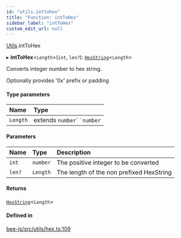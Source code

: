 ```yaml
---
id: "utils.inttohex"
title: "Function: intToHex"
sidebar_label: "intToHex"
custom_edit_url: null
---
```


[Utils](../modules/utils.md).intToHex

▸ **intToHex**<`Length`\>(`int`, `len?`): [`HexString`](../types/utils.hexstring.md)<`Length`\>

Converts integer number to hex string.

Optionally provides '0x' prefix or padding

#### Type parameters

| Name | Type |
| :------ | :------ |
| `Length` | extends `number``number` |

#### Parameters

| Name | Type | Description |
| :------ | :------ | :------ |
| `int` | `number` | The positive integer to be converted |
| `len?` | `Length` | The length of the non prefixed HexString |

#### Returns

[`HexString`](../types/utils.hexstring.md)<`Length`\>

#### Defined in

[bee-js/src/utils/hex.ts:109](https://github.com/ethersphere/bee-js/blob/5b112bf/src/utils/hex.ts#L109)
